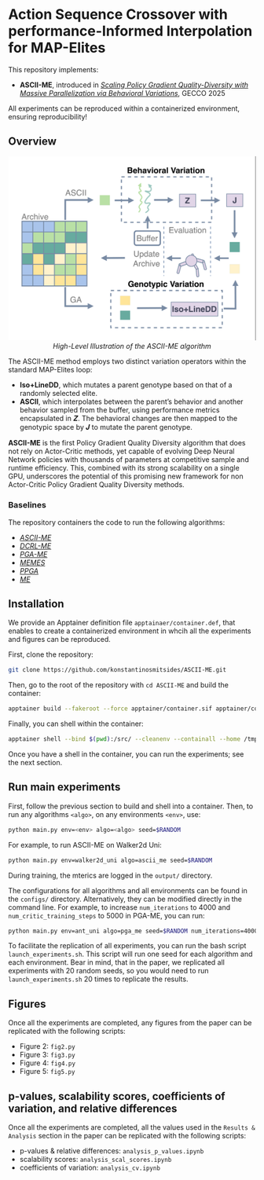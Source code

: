 # Action Sequence Crossover with performance-Informed Interpolation for MAP-Elites

This repository implements:
- **ASCII-ME**, introduced in [_Scaling Policy Gradient Quality-Diversity with Massive Parallelization via Behavioral Variations_](https://arxiv.org/abs/2501.18723), GECCO 2025

All experiments can be reproduced within a containerized environment, ensuring reproducibility!

## Overview

<p align="center">
  <img src="assets/high-level_illustration.png" alt="ASCII-ME Algorithm Illustration" width="600">
  <br>
  <em>High-Level Illustration of the ASCII-ME algorithm</em>
</p>

The ASCII-ME method employs two distinct variation operators within the standard MAP-Elites loop: 
- **Iso+LineDD**, which mutates a parent genotype based on that
of a randomly selected elite. 
- **ASCII**, which interpolates
between the parent’s behavior and another behavior sampled
from the buffer, using performance metrics encapsulated in
𝒁. The behavioral changes are then mapped to the genotypic
space by 𝑱 to mutate the parent genotype.

**ASCII-ME** is the first Policy Gradient Quality Diversity algorithm that does not rely on Actor-Critic methods, yet capable of evolving Deep Neural Network policies with thousands of parameters at competitive sample and runtime efficiency. This, combined with its strong scalability on a single GPU, underscores the potential of this promising new framework for non Actor-Critic Policy Gradient Quality Diversity methods.

### Baselines

The repository containers the code to run the following algorithms:
- [_ASCII-ME_](https://arxiv.org/abs/2501.18723)
- [_DCRL-ME_](https://arxiv.org/abs/2401.08632)
- [_PGA-ME_](https://dl.acm.org/doi/10.1145/3449639.3459304)
- [_MEMES_](https://arxiv.org/abs/2303.06137)
- [_PPGA_](https://arxiv.org/abs/2305.13795)
- [_ME_](https://arxiv.org/abs/1504.04909)

## Installation

We provide an Apptainer definition file `apptainaer/container.def`, that enables to create a containerized environment in whcih all the experiments and figures can be reproduced.

First, clone the repository:
```bash
git clone https://github.com/konstantinosmitsides/ASCII-ME.git
```

Then, go to the root of the repository with `cd ASCII-ME` and build the container:
```bash
apptainer build --fakeroot --force apptainer/container.sif apptainer/container.def
```

Finally, you can shell within the container:
```bash
apptainer shell --bind $(pwd):/src/ --cleanenv --containall --home /tmp/ --no-home --nv --pwd /src/ --workdir apptainer/ apptainer/container.sif
```

Once you have a shell in the container, you can run the experiments; see the next section.

## Run main experiments

First, follow the previous section to build and shell into a container. Then, to run any algorithms `<algo>`, on any environments `<env>`, use:
```bash
python main.py env=<env> algo=<algo> seed=$RANDOM 
```

For example, to run ASCII-ME on Walker2d Uni:
```bash
python main.py env=walker2d_uni algo=ascii_me seed=$RANDOM
```

During training, the mterics are logged in the `output/` directory.

The configurations for all algorithms and all environments can be found in the `configs/` directory. Alternatively, they can be modified directly in the command line. For example, to increase `num_iterations` to 4000 and `num_critic_training_steps` to 5000 in PGA-ME, you can run:
```bash
python main.py env=ant_uni algo=pga_me seed=$RANDOM num_iterations=4000 algo.num_critic_training_steps=5000
```

To facilitate the replication of all experiments, you can run the bash script `launch_experiments.sh`. This script will run one seed for each algorithm and each environment. Bear in mind, that in the paper, we replicated all experiments with 20 random seeds, so you would need to run `launch_experiments.sh` 20 times to replicate the results.

## Figures

Once all the experiments are completed, any figures from the paper can be replicated with the following scripts:

- Figure 2: `fig2.py`
- Figure 3: `fig3.py`
- Figure 4: `fig4.py`
- Figure 5: `fig5.py`

## p-values, scalability scores, coefficients of variation, and relative differences

Once all the experiments are completed, all the values used in the `Results & Analysis` section in the paper can be replicated with the following scripts:
- p-values & relative differences: `analysis_p_values.ipynb`
- scalability scores: `analysis_scal_scores.ipynb`
- coefficients of variation: `analysis_cv.ipynb`
